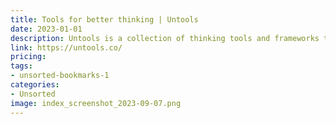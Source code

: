 ```yaml
---
title: Tools for better thinking | Untools
date: 2023-01-01
description: Untools is a collection of thinking tools and frameworks to help you solve problems, make decisions and understand systems.
link: https://untools.co/
pricing: 
tags: 
- unsorted-bookmarks-1 
categories: 
- Unsorted 
image: index_screenshot_2023-09-07.png
---
```


